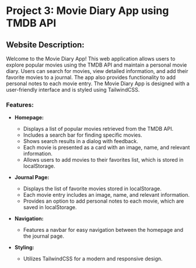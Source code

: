 # Project 3: Movie Diary App using TMDB API 

## Website Description:
Welcome to the Movie Diary App! This web application allows users to explore popular movies using the TMDB API and maintain a personal movie diary. Users can search for movies, view detailed information, and add their favorite movies to a journal. The app also provides functionality to add personal notes to each movie entry. The Movie Diary App is designed with a user-friendly interface and is styled using TailwindCSS.

### Features:
- **Homepage:**
    - Displays a list of popular movies retrieved from the TMDB API.
    - Includes a search bar for finding specific movies.
    - Shows search results in a dialog with feedback.
    - Each movie is presented as a card with an image, name, and relevant information.
    - Allows users to add movies to their favorites list, which is stored in localStorage.

- **Journal Page:**
    - Displays the list of favorite movies stored in localStorage.
    - Each movie entry includes an image, name, and relevant information.
    - Provides an option to add personal notes to each movie, which are saved in localStorage.

- **Navigation:**
    - Features a navbar for easy navigation between the homepage and the journal page.

- **Styling:**
    - Utilizes TailwindCSS for a modern and responsive design.

